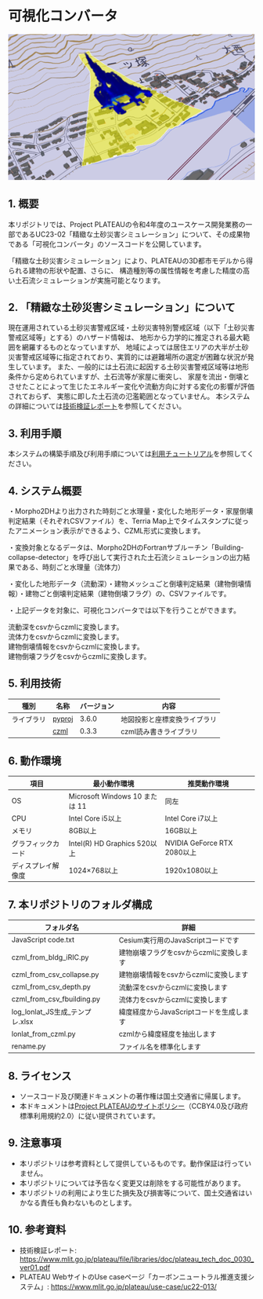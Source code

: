# 可視化コンバータ <!-- OSSの対象物の名称を記載ください。分かりやすさを重視し、できるだけ日本語で命名ください。英語名称の場合は日本語説明を（）書きで併記ください。 -->

![概要](SampleImage.PNG) <!-- OSSの対象物のスクリーンショット（画面表示がない場合にはイメージ画像）を貼り付けください -->

## 1. 概要 <!-- 本リポジトリでOSS化しているソフトウェア・ライブラリについて1文で説明を記載ください -->
本リポジトリでは、Project PLATEAUの令和4年度のユースケース開発業務の一部であるUC23-02「精緻な土砂災害シミュレーション」について、その成果物である「可視化コンバータ」のソースコードを公開しています。

「精緻な土砂災害シミュレーション」により、PLATEAUの3D都市モデルから得られる建物の形状や配置、さらに、
構造種別等の属性情報を考慮した精度の高い土石流シミュレーションが実施可能となります。

## 2. 「精緻な土砂災害シミュレーション」について <!-- 「」内にユースケース名称を記載ください。本文は以下のサンプルを参考に記載ください。URLはアクセンチュアにて設定しますので、サンプルそのままでOKです。 -->
現在運用されている土砂災害警戒区域・土砂災害特別警戒区域（以下「土砂災害警戒区域等」とする）のハザード情報は、
地形から力学的に推定される最大範囲を網羅するものとなっていますが、
地域によっては居住エリアの大半が土砂災害警戒区域等に指定されており、実質的には避難場所の選定が困難な状況が発生しています。
また、一般的には土石流に起因する土砂災害警戒区域等は地形条件から定められていますが、土石流等が家屋に衝突し、
家屋を流出・倒壊とさせたことによって生じたエネルギー変化や流動方向に対する変化の影響が評価されておらず、
実態に即した土石流の氾濫範囲となっていません。
本システムの詳細については[技術検証レポート](https://www.mlit.go.jp/plateau/file/libraries/doc/plateau_tech_doc_0030_ver01.pdf)を参照してください。

## 3. 利用手順 <!-- 下記の通り、GitHub Pagesへリンクを記載ください。URLはアクセンチュアにて設定しますので、サンプルそのままでOKです。 -->
本システムの構築手順及び利用手順については[利用チュートリアル](https://r5-plateau-acn.github.io/SolarPotential/)を参照してください。

## 4. システム概要 <!-- OSS化対象のシステムが有する機能を記載ください。 -->
・Morpho2DHより出力された時刻ごと水理量・変化した地形データ・家屋倒壊判定結果（それぞれCSVファイル）を、Terria Map上でタイムスタンプに従ったアニメーション表示ができるよう、CZML形式に変換します。  
  
・変換対象となるデータは、Morpho2DHのFortranサブルーチン「Building-collapse-detector」を呼び出して実行された土石流シミュレーションの出力結果である、時刻ごと水理量（流体力）  
  
・変化した地形データ（流動深）・建物メッシュごと倒壊判定結果（建物倒壊情報）・建物ごと倒壊判定結果（建物倒壊フラグ）の、CSVファイルです。  
  
・上記データを対象に、可視化コンバータでは以下を行うことができます。  
  
流動深をcsvからczmlに変換します。  
流体力をcsvからczmlに変換します。  
建物倒壊情報をcsvからczmlに変換します。  
建物倒壊フラグをcsvからczmlに変換します。  

## 5. 利用技術

| 種別              | 名称   | バージョン | 内容 |
| ----------------- | --------|-------------|-----------------------------|
| ライブラリ      | [pyproj](https://pyproj4.github.io/pyproj/stable/) | 3.6.0 | 地図投影と座標変換ライブラリ |
|       | [czml](https://github.com/cleder/czml) | 0.3.3 | czml読み書きライブラリ |

## 6. 動作環境 <!-- 動作環境についての仕様を記載ください。 -->
| 項目               | 最小動作環境                                                                                                                                                                                                                                                                                                                                    | 推奨動作環境                   | 
| ------------------ | ----------------------------------------------------------------------------------------------------------------------------------------------------------------------------------------------------------------------------------------------------------------------------------------------------------------------------------------------- | ------------------------------ | 
| OS                 | Microsoft Windows 10 または 11                                                                                                                                                                                                                                                                                                                  |  同左 | 
| CPU                | Intel Core i5以上                                                                                                                                                                                                                                                                                                                               | Intel Core i7以上              | 
| メモリ             | 8GB以上                                                                                                                                                                                                                                                                                                                                         | 16GB以上                        | 
| グラフィックカード             | Intel(R) HD Graphics 520以上                                                                                                                                                                                                                                                                                                                                         | NVIDIA GeForce RTX 2080以上                        | 
| ディスプレイ解像度 | 1024×768以上                                                                                                                                                                                                                                                                                                                                    |  1920x1080以上                   | 

## 7. 本リポジトリのフォルダ構成 <!-- 本GitHub上のソースファイルの構成を記載ください。 -->
| フォルダ名 |　詳細 |
|-|-|
| JavaScript code.txt | Cesium実行用のJavaScriptコードです |
| czml_from_bldg_iRIC.py | 建物崩壊フラグをcsvからczmlに変換します |
| czml_from_csv_collapse.py | 建物崩壊情報をcsvからczmlに変換します |
| czml_from_csv_depth.py | 流動深をcsvからczmlに変換します |
| czml_from_csv_fbuilding.py | 流体力をcsvからczmlに変換します |
| log_lonlat_JS生成_テンプレ.xlsx | 緯度経度からJavaScriptコードを生成します |
| lonlat_from_czml.py | czmlから緯度経度を抽出します |
| rename.py | ファイル名を標準化します |

## 8. ライセンス <!-- 変更せず、そのまま使うこと。 -->

- ソースコード及び関連ドキュメントの著作権は国土交通省に帰属します。
- 本ドキュメントは[Project PLATEAUのサイトポリシー](https://www.mlit.go.jp/plateau/site-policy/)（CCBY4.0及び政府標準利用規約2.0）に従い提供されています。

## 9. 注意事項 <!-- 変更せず、そのまま使うこと。 -->

- 本リポジトリは参考資料として提供しているものです。動作保証は行っていません。
- 本リポジトリについては予告なく変更又は削除をする可能性があります。
- 本リポジトリの利用により生じた損失及び損害等について、国土交通省はいかなる責任も負わないものとします。

## 10. 参考資料 <!-- 技術検証レポートのURLはアクセンチュアにて記載します。 -->
- 技術検証レポート: https://www.mlit.go.jp/plateau/file/libraries/doc/plateau_tech_doc_0030_ver01.pdf
- PLATEAU WebサイトのUse caseページ「カーボンニュートラル推進支援システム」: https://www.mlit.go.jp/plateau/use-case/uc22-013/
